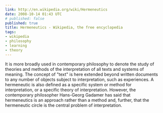 ```yaml
---
link: http://en.wikipedia.org/wiki/Hermeneutics
date: 2008-10-14 01:43 UTC
# published: false
published: true
title: Hermeneutics - Wikipedia, the free encyclopedia
tags:
- wikipedia
- philosophy
- learning
- theory
---
```


It is more broadly used in contemporary philosophy to denote the study of theories and methods of the interpretation of all texts and systems of meaning. The concept of "text" is here extended beyond written documents to any number of objects subject to interpretation, such as experiences. A hermeneutic is also defined as a specific system or method for interpretation, or a specific theory of interpretation. However, the contemporary philosopher Hans-Georg Gadamer has said that hermeneutics is an approach rather than a method and, further, that the hermeneutic circle is the central problem of interpretation.
